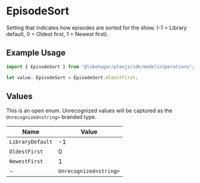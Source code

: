 # EpisodeSort

Setting that indicates how episodes are sorted for the show. (-1 = Library default, 0 = Oldest first, 1 = Newest first).

## Example Usage

```typescript
import { EpisodeSort } from "@lukehagar/plexjs/sdk/models/operations";

let value: EpisodeSort = EpisodeSort.OldestFirst;
```

## Values

This is an open enum. Unrecognized values will be captured as the `Unrecognized<string>` branded type.

| Name                   | Value                  |
| ---------------------- | ---------------------- |
| `LibraryDefault`       | -1                     |
| `OldestFirst`          | 0                      |
| `NewestFirst`          | 1                      |
| -                      | `Unrecognized<string>` |